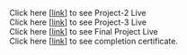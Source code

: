 Click here [[link](https://goobusiness-project-1-faraz.netlify.app/)] to see Project-2 Live<br/>
Click here [[link](https://email-faraz.netlify.app/)] to see Project-3 Live<br/>
Click here [[link](https://finalprojectgoo.netlify.app/)] to see Final Project Live</br>
Click here [[link](https://drive.google.com/file/d/1lnlPu0bkZJ1MU_I-B0pxKloiVDU4sUPR/view?usp=sharing)] to see completion certificate.